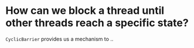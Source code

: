 # How can we block a thread until other threads reach a specific state?

`CyclicBarrier` provides us a mechanism to ..